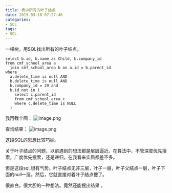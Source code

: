 ```yaml
---
title: 表中所有的叶子结点
date: 2019-03-18 07:27:46
categories:
- SQL
tags:
- SQL
---
```


一棵树，用SQL找出所有的叶子结点。
```mysql
select b.id, b.name as Child, b.company_id
from cmf_school_area a
  join cmf_school_area b on a.id = b.parent_id
where
  a.delete_time is null AND
  b.delete_time is null AND
  b.company_id = 29 and
  b.id not in (
    select c.parent_id
    from cmf_school_area c
    where c.delete_time is NULL
  )
```
  我再截个图：
![image.png](http://upload-images.jianshu.io/upload_images/2875232-9a28af2af5007706.png?imageMogr2/auto-orient/strip%7CimageView2/2/w/1240)

查询结果：
![image.png](http://upload-images.jianshu.io/upload_images/2875232-21e5795972a53790.png?imageMogr2/auto-orient/strip%7CimageView2/2/w/1240)

这段SQL的思想比较巧妙。

关于叶子结点的问题，以前遇到的想法都是层层逼近。在算法中，不管深度优先搜索，广度优先搜索，还是递归，在我看来实质都差不多。

但是这段sql,很有气势。叶子结点无非三层，叶子一层，叶子父结点一层，叶子下面的null一层。然后，它就直接对着叶子结点搜了。

很直白，很大胆的一种想法。竟然还能搜出结果 。
